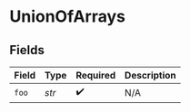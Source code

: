 # UnionOfArrays


## Fields

| Field              | Type               | Required           | Description        |
| ------------------ | ------------------ | ------------------ | ------------------ |
| `foo`              | *str*              | :heavy_check_mark: | N/A                |